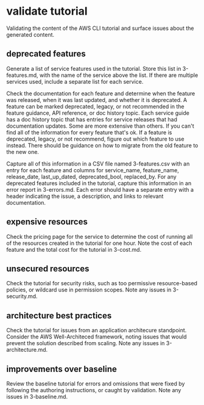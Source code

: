 # validate tutorial

Validating the content of the AWS CLI tutorial and surface issues about the generated content.

## deprecated features

Generate a list of service features used in the tutorial. Store this list in 3-features.md, with the name of the service above the list. If there are multiple services used, include a separate list for each service.

Check the documentation for each feature and determine when the feature was released, when it was last updated, and whether it is deprecated. A feature can be marked deprecated, legacy, or not recommended in the feature guidance, API reference, or doc history topic. Each service guide has a doc history topic that has entries for service releases that had documentation updates. Some are more extensive than others. If you can't find all of the information for every feature that's ok. If a feature is deprecated, legacy, or not recommend, figure out which feature to use instead. There should be guidance on how to migrate from the old feature to the new one.

Capture all of this information in a CSV file named 3-features.csv with an entry for each feature and columns for service_name, feature_name, release_date, last_up_dated, deprecated_bool, replaced_by. For any deprecated features included in the tutorial, capture this information in an error report in 3-errors.md. Each error should have a separate entry with a header indicating the issue, a description, and links to relevant documentation.

## expensive resources

Check the pricing page for the service to determine the cost of running all of the resources created in the tutorial for one hour. Note the cost of each feature and the total cost for the tutorial in 3-cost.md. 

## unsecured resources

Check the tutorial for security risks, such as too permissive resource-based policies, or wildcard use in permission scopes. Note any issues in 3-security.md.

## architecture best practices

Check the tutorial for issues from an application architecure standpoint. Consider the AWS Well-Architeced framework, noting issues that would prevent the solution described from scaling. Note any issues in 3-architecture.md.

## improvements over baseline

Review the baseline tutorial for errors and omissions that were fixed by following the authoring instructions, or caught by validation. Note any issues in 3-baseline.md.